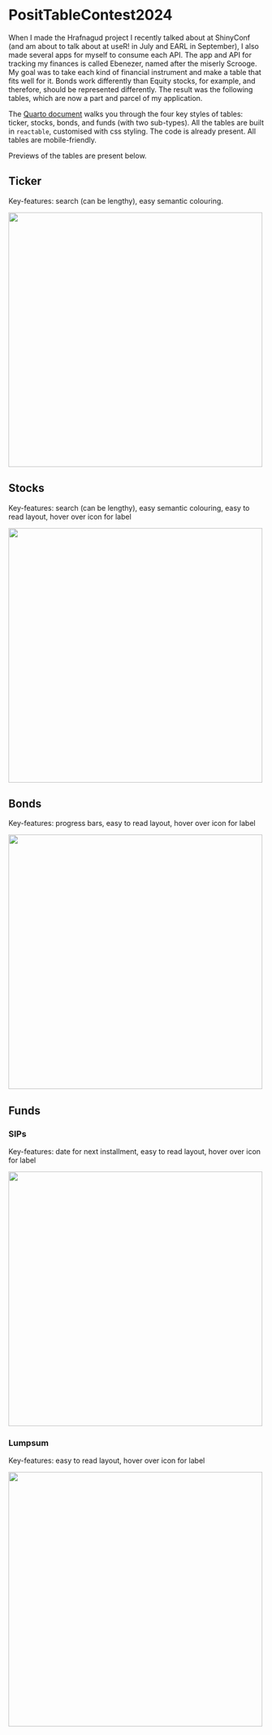 # PositTableContest2024
When I made the Hrafnagud project I recently talked about at ShinyConf (and am about to talk about at useR! in July and EARL in September), I also made several apps for myself to consume each API. The app and API for tracking my finances is called Ebenezer, named after the miserly Scrooge. My goal was to take each kind of financial instrument and make a table that fits well for it. Bonds work differently than Equity stocks, for example, and therefore, should be represented differently. The result was the following tables, which are now a part and parcel of my application.

The [Quarto document](https://deepanshkhurana.quarto.pub/ebenezer-tables/) walks you through the four key styles of tables: ticker, stocks, bonds, and funds (with two sub-types). All the tables are built in `reactable`, customised with css styling. The code is already present. All tables are mobile-friendly.

Previews of the tables are present below.

## Ticker

Key-features: search (can be lengthy), easy semantic colouring.

<img src="https://github.com/DeepanshKhurana/PositTableContest2024/assets/26517718/0e58d24f-177c-499e-9938-98b68dd160d0" width="500">

## Stocks

Key-features: search (can be lengthy), easy semantic colouring, easy to read layout, hover over icon for label

<img src="https://github.com/DeepanshKhurana/PositTableContest2024/assets/26517718/5e45a3af-ad71-4fb0-a7be-1f7af087a808" width="500">

## Bonds

Key-features: progress bars, easy to read layout, hover over icon for label

<img src="https://github.com/DeepanshKhurana/PositTableContest2024/assets/26517718/7009cf76-7f41-4604-885d-fdc670bfbc01" width="500">

## Funds

### SIPs

Key-features: date for next installment, easy to read layout, hover over icon for label

<img src="https://github.com/DeepanshKhurana/PositTableContest2024/assets/26517718/c06c0d69-b10c-49f0-8e1c-459016685411" width="500">

### Lumpsum

Key-features: easy to read layout, hover over icon for label

<img src="https://github.com/DeepanshKhurana/PositTableContest2024/assets/26517718/67226249-1d67-4f63-87e6-4bc3b3cd51cb" width="500">


